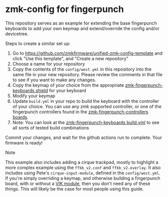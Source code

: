 # zmk-config for fingerpunch

This repository serves as an example for extending the base fingerpunch keyboards to add your own keymap and extend/override the config and/or devicetree.

Steps to create a similar set up:
1) Go to https://github.com/zmkfirmware/unified-zmk-config-template and click "Use this template", and "Create a new repository"
2) Choose a name for your repository
3) Copy the contents of the `config/west.yml` in this repository into the same file in your new repository. Please review the comments in that file to see if you want to make any changes.
4) Copy the keymap of your choice from the appropriate [zmk-fingerpunch-keyboards shield](https://github.com/sadekbaroudi/zmk-fingerpunch-keyboards/tree/main/boards/shields) for your keyboard
5) Modify your keymap
6) Update `build.yml` in your repo to build the keyboard with the controller of your choice. You can use any zmk supported controller, or one of the fingerpunch controllers found in the [zmk-fingerpunch-controllers boards](https://github.com/sadekbaroudi/zmk-fingerpunch-controllers/tree/main/boards/arm).
7) Note: You can look at the [zmk-fingerpunch-keyboards build.yml](https://github.com/sadekbaroudi/zmk-fingerpunch-keyboards/tree/main/build.yml) to see all sorts of tested build combinations

Commit your changes, and wait for the github actions run to complete. Your firmware is ready!

> [!NOTE]  
> This example also includes adding a cirque trackpad, mostly to highlight a more complex example using the `ffkb_v2.conf` and `ffkb_v2.overlay`. It also includes using Pete's `cirque-input-module`, defined in the `config/west.yml`. If you're simply overriding a keymap, and otherwise building a fingerpunch board, with or without a [VIK module](https://github.com/sadekbaroudi/vik), then you don't need any of these things. This will likely be the case for most people using this guide.